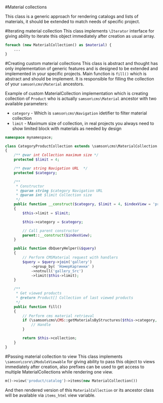 #Material collections

This class is a generic approach for rendering catalogs and lists
of materials, it should be extended to match needs of specific
project.

#Iterating material collection
This class implements ```\Iterator``` interface for giving ability to iterate
this object immediately after creation as usual array. 
```php
foreach (new MaterialCollection() as $material) {
    ...
}
```

#Creating custom material collections
This class is abstract and thought has only implementation of generic features and is designed to be
extended and implemented in your specific projects. Main function is ```fill()``` which is abstract 
and should be implement. It is responsible for filling the collection of your ```samson\cms\Material```
ancestors. 

Example of custom MaterialCollection implementation which is creating collection of ```Product``` who is
actually ```samson\cms\Material``` ancestor with two available parameters:
* ```category``` - Which is ```samson\cms\Navigation``` idetifier to filter material collection
* ```limit``` - Maximum size of collection, in real projects you always need to show limited block 
 with materials as needed by design
 
```php
namespace mynamespace;

class CategoryProductCollection extends \samson\cms\MaterialCollection
{
    /** @var int Collection maximum size */
    protected $limit = 4;

    /** @var string Navigation URL  */
    protected $category;

    /**
     * Constructor
     * @param string $category Navigation URL
     * @param int $limit Collection size
     */
    public function __construct($category, $limit = 4, $indexView = 'product/sales/main')
    {
        $this->limit = $limit;

        $this->category = $category;

        // Call parent constructor
        parent::__construct($indexView);
    }

    public function dbQueryHelper(&$query)
    {
        // Perform CMSMaterial request with handlers
        $query = $query->join('gallery')
            ->group_by( 'НомерКартинки' )
            ->notnull('gallery_Src')
            ->limit($this->limit);
    }

    /**
     * Get viewed products
     * @return Product[] Collection of last viewed products
     */
    public function fill()
    {
        // Perform cms material retrieval
        if (\samson\cms\CMS::getMaterialsByStructures($this->category, $this->collection, '\purpurino\Product', array($this, 'dbQueryHelper'))) {
            // Handle
        }

        return $this->collection;
    }
}
```

#Passing material collection to view
This class implements ```\samson\core\iModuleViewable``` for giving ability
to pass this object to views immediately after creation, also prefixes can
be used to get access to multiple MaterialCollections while rendering one view.
```php
m()->view('product/catalog')->items(new MaterialCollection())
```
And then rendered version of this ```MaterialCollection``` or its ancestor class
will be available via ```items_html``` view variable.